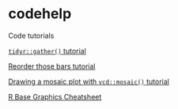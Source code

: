 # codehelp
Code tutorials

[`tidyr::gather()` tutorial](R/gather.md)

[Reorder those bars tutorial](R/reorder.md)

[Drawing a mosaic plot with `vcd::mosaic()` tutorial](R/mosaic.md)

[R Base Graphics Cheatsheet](R/BaseGraphicsCheatsheet.pdf)
